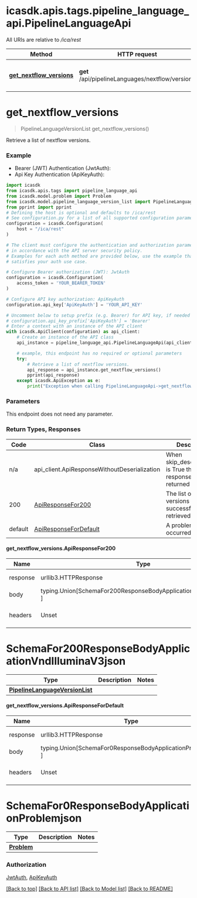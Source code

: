<a name="__pageTop"></a>
# icasdk.apis.tags.pipeline_language_api.PipelineLanguageApi

All URIs are relative to */ica/rest*

Method | HTTP request | Description
------------- | ------------- | -------------
[**get_nextflow_versions**](#get_nextflow_versions) | **get** /api/pipelineLanguages/nextflow/versions | Retrieve a list of nextflow versions.

# **get_nextflow_versions**
<a name="get_nextflow_versions"></a>
> PipelineLanguageVersionList get_nextflow_versions()

Retrieve a list of nextflow versions.

### Example

* Bearer (JWT) Authentication (JwtAuth):
* Api Key Authentication (ApiKeyAuth):
```python
import icasdk
from icasdk.apis.tags import pipeline_language_api
from icasdk.model.problem import Problem
from icasdk.model.pipeline_language_version_list import PipelineLanguageVersionList
from pprint import pprint
# Defining the host is optional and defaults to /ica/rest
# See configuration.py for a list of all supported configuration parameters.
configuration = icasdk.Configuration(
    host = "/ica/rest"
)

# The client must configure the authentication and authorization parameters
# in accordance with the API server security policy.
# Examples for each auth method are provided below, use the example that
# satisfies your auth use case.

# Configure Bearer authorization (JWT): JwtAuth
configuration = icasdk.Configuration(
    access_token = 'YOUR_BEARER_TOKEN'
)

# Configure API key authorization: ApiKeyAuth
configuration.api_key['ApiKeyAuth'] = 'YOUR_API_KEY'

# Uncomment below to setup prefix (e.g. Bearer) for API key, if needed
# configuration.api_key_prefix['ApiKeyAuth'] = 'Bearer'
# Enter a context with an instance of the API client
with icasdk.ApiClient(configuration) as api_client:
    # Create an instance of the API class
    api_instance = pipeline_language_api.PipelineLanguageApi(api_client)

    # example, this endpoint has no required or optional parameters
    try:
        # Retrieve a list of nextflow versions.
        api_response = api_instance.get_nextflow_versions()
        pprint(api_response)
    except icasdk.ApiException as e:
        print("Exception when calling PipelineLanguageApi->get_nextflow_versions: %s\n" % e)
```
### Parameters
This endpoint does not need any parameter.

### Return Types, Responses

Code | Class | Description
------------- | ------------- | -------------
n/a | api_client.ApiResponseWithoutDeserialization | When skip_deserialization is True this response is returned
200 | [ApiResponseFor200](#get_nextflow_versions.ApiResponseFor200) | The list of nextflow versions is successfully retrieved.
default | [ApiResponseForDefault](#get_nextflow_versions.ApiResponseForDefault) | A problem occurred.

#### get_nextflow_versions.ApiResponseFor200
Name | Type | Description  | Notes
------------- | ------------- | ------------- | -------------
response | urllib3.HTTPResponse | Raw response |
body | typing.Union[SchemaFor200ResponseBodyApplicationVndIlluminaV3json, ] |  |
headers | Unset | headers were not defined |

# SchemaFor200ResponseBodyApplicationVndIlluminaV3json
Type | Description  | Notes
------------- | ------------- | -------------
[**PipelineLanguageVersionList**](../../models/PipelineLanguageVersionList.md) |  | 


#### get_nextflow_versions.ApiResponseForDefault
Name | Type | Description  | Notes
------------- | ------------- | ------------- | -------------
response | urllib3.HTTPResponse | Raw response |
body | typing.Union[SchemaFor0ResponseBodyApplicationProblemjson, ] |  |
headers | Unset | headers were not defined |

# SchemaFor0ResponseBodyApplicationProblemjson
Type | Description  | Notes
------------- | ------------- | -------------
[**Problem**](../../models/Problem.md) |  | 


### Authorization

[JwtAuth](../../../README.md#JwtAuth), [ApiKeyAuth](../../../README.md#ApiKeyAuth)

[[Back to top]](#__pageTop) [[Back to API list]](../../../README.md#documentation-for-api-endpoints) [[Back to Model list]](../../../README.md#documentation-for-models) [[Back to README]](../../../README.md)

